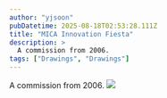 ```yaml
---
author: "yjsoon"
pubDatetime: 2025-08-18T02:53:28.111Z
title: "MICA Innovation Fiesta"
description: >
  A commission from 2006.
tags: ["Drawings", "Drawings"]
---
```






A commission from 2006. ![](/images/2019/01/img_1107.jpg)